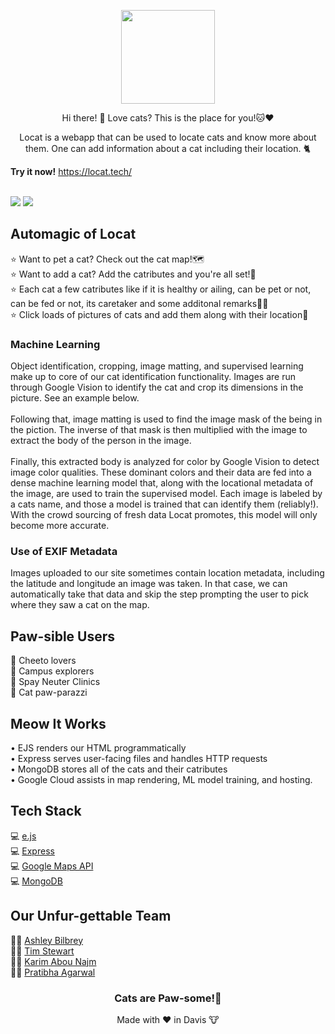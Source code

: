 <p align="center">
  <img 
    width="150"
    height="150"
    src="https://user-images.githubusercontent.com/16575976/163694639-9daa0eb9-b443-4493-8261-6f337a063d40.gif"
  >
</p>

<div align="center">
  Hi there! 👋 Love cats? This is the place for you!🐱♥️  


  Locat is a webapp that can be used to locate cats and know more about them. One can add information about a cat including their location. 🐈
</div>

<b>Try it now!</b>
https://locat.tech/

<br>
<img src='https://user-images.githubusercontent.com/44065883/163725897-731ec11c-90f2-4e6f-a4e6-c114850061d4.png'>
<img src='https://user-images.githubusercontent.com/44065883/163725923-4da4c46d-a5f7-41b6-9478-69b6f49c528f.png'>

<h2>Automagic of Locat</h2>     
⭐️ Want to pet a cat? Check out the cat map!🗺<br>  
⭐️ Want to add a cat? Add the catributes and you're all set!🎉<br>
⭐️ Each cat a few catributes like if it is healthy or ailing, can be pet or not, can be fed or not, its caretaker and some additonal remarks🫶🏻<br>   
⭐️ Click loads of pictures of cats and add them along with their location📍<br>   

<h3>Machine Learning</h3>
Object identification, cropping, image matting, and supervised learning make up to core of our cat identification functionality. Images are run through Google Vision to identify the cat and crop its dimensions in the picture. See an example below. <br> <br>
Following that, image matting is used to find the image mask of the being in the piction. The inverse of that mask is then multiplied with the image to extract the body of the person in the image. <br> <br>
Finally, this extracted body is analyzed for color by Google Vision to detect image color qualities. These dominant colors and their data are fed into a dense machine learning model that, along with the locational metadata of the image, are used to train the supervised model. Each image is labeled by a cats name, and those a model is trained that can identify them (reliably!). With the crowd sourcing of fresh data Locat promotes, this model will only become more accurate. 

<h3>Use of EXIF Metadata</h3>
Images uploaded to our site sometimes contain location metadata, including the latitude and longitude an image was taken. In that case, we can automatically take that data and skip the step prompting the user to pick where they saw a cat on the map.

<h2>Paw-sible Users</h2>
👤 Cheeto lovers <br>
👤 Campus explorers <br>
👤 Spay Neuter Clinics <br>
👤 Cat paw-parazzi <br>

<h2>Meow It Works</h2>
• EJS renders our HTML programmatically <br>
• Express serves user-facing files and handles HTTP requests <br>
• MongoDB stores all of the cats and their catributes <br>
• Google Cloud assists in map rendering, ML model training, and hosting. <br>

<h2>Tech Stack</h2>      
💻 <a href="https://ejs.co/">e.js</a> <br>  
💻 <a href="https://expressjs.com/">Express</a> <br>  
💻 <a href="https://developers.google.com/maps">Google Maps API</a> <br>  
💻 <a href="https://www.mongodb.com/">MongoDB</a> <br>  


<h2>Our Unfur-gettable Team</h2>
👩‍💻 <a href="https://www.linkedin.com/in/ashley-bilbrey/" target="_blank">Ashley Bilbrey</a><br>
👨‍💻 <a href="https://www.linkedin.com/in/timstewartj/" target="_blank">Tim Stewart</a><br>  
👨‍💻 <a href="https://www.linkedin.com/in/karim-abou-najm/" target="_blank">Karim Abou Najm</a><br>  
👩‍🎨 <a href="https://www.linkedin.com/in/pratibha-agarwal/" target="_blank">Pratibha Agarwal</a><br> 


<div align="center">
  <h3>Cats are Paw-some!🐾</h3>   
  Made with ❤️ in Davis 🐮 
</div>

